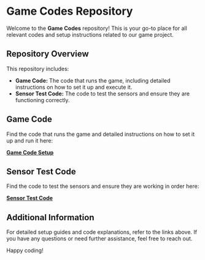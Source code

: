 # Game Codes Repository

Welcome to the **Game Codes** repository! This is your go-to place for all relevant codes and setup instructions related to our game project.

## Repository Overview

This repository includes:

- **Game Code:** The code that runs the game, including detailed instructions on how to set it up and execute it.
- **Sensor Test Code:** The code to test the sensors and ensure they are functioning correctly.

## Game Code

Find the code that runs the game and detailed instructions on how to set it up and run it here:

[**Game Code Setup**](./Game%20Codes)

## Sensor Test Code

Find the code to test the sensors and ensure they are working in order here:

[**Sensor Test Code**](./Sensors)

## Additional Information

For detailed setup guides and code explanations, refer to the links above. If you have any questions or need further assistance, feel free to reach out.

Happy coding!
